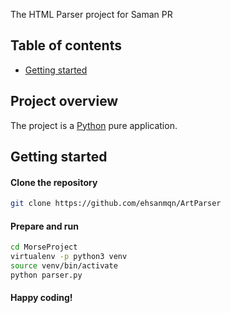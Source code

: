 The HTML Parser project for Saman PR

## Table of contents

- [Getting started](#getting-started)

## Project overview

The project is a [Python](https://www.python.org/) pure application. 

## Getting started

#### Clone the repository

```bash
git clone https://github.com/ehsanmqn/ArtParser
```

#### Prepare and run
```bash
cd MorseProject
virtualenv -p python3 venv
source venv/bin/activate
python parser.py
```

#### Happy coding!

